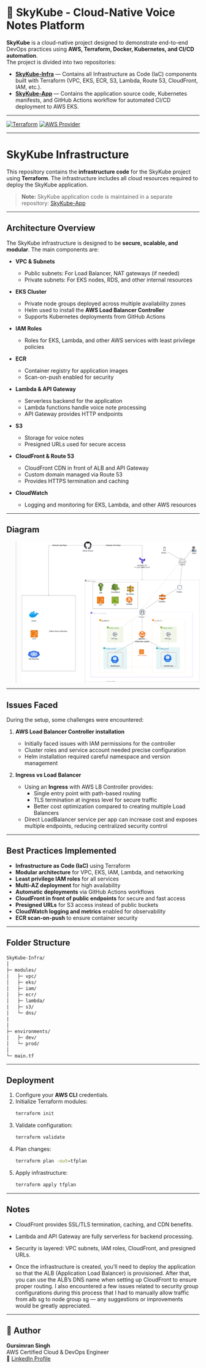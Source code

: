 # 🌌 SkyKube - Cloud-Native Voice Notes Platform

**SkyKube** is a cloud-native project designed to demonstrate end-to-end DevOps practices using **AWS, Terraform, Docker, Kubernetes, and CI/CD automation**.  
The project is divided into two repositories:  

- **[SkyKube-Infra](https://github.com/gursimran531/SkyKube-Infra.git)** — Contains all Infrastructure as Code (IaC) components built with Terraform (VPC, EKS, ECR, S3, Lambda, Route 53, CloudFront, IAM, etc.).  
- **[SkyKube-App](https://github.com/gursimran531/SkyKube-App.git)** — Contains the application source code, Kubernetes manifests, and GitHub Actions workflow for automated CI/CD deployment to AWS EKS.

---

[![Terraform](https://img.shields.io/badge/Terraform-v1.13+-623CE4?logo=terraform&logoColor=white)](https://developer.hashicorp.com/terraform/docs) [![AWS Provider](https://img.shields.io/badge/AWS%20Provider-v6.10-FF9900?logo=amazon-aws&logoColor=white)](https://registry.terraform.io/providers/hashicorp/aws/latest)

---

# SkyKube Infrastructure

This repository contains the **infrastructure code** for the SkyKube project using **Terraform**. The infrastructure includes all cloud resources required to deploy the SkyKube application.

> **Note:** SkyKube application code is maintained in a separate repository: [SkyKube-App](https://github.com/gursimran531/SkyKube-App.git)

---

## Architecture Overview

The SkyKube infrastructure is designed to be **secure, scalable, and modular**. The main components are:

- **VPC & Subnets**
  - Public subnets: For Load Balancer, NAT gateways (if needed)
  - Private subnets: For EKS nodes, RDS, and other internal resources

- **EKS Cluster**
  - Private node groups deployed across multiple availability zones
  - Helm used to install the **AWS Load Balancer Controller**
  - Supports Kubernetes deployments from GitHub Actions

- **IAM Roles**
  - Roles for EKS, Lambda, and other AWS services with least privilege policies

- **ECR**
  - Container registry for application images
  - Scan-on-push enabled for security

- **Lambda & API Gateway**
  - Serverless backend for the application
  - Lambda functions handle voice note processing
  - API Gateway provides HTTP endpoints

- **S3**
  - Storage for voice notes
  - Presigned URLs used for secure access

- **CloudFront & Route 53**
  - CloudFront CDN in front of ALB and API Gateway
  - Custom domain managed via Route 53
  - Provides HTTPS termination and caching

- **CloudWatch**
  - Logging and monitoring for EKS, Lambda, and other AWS resources

---

## Diagram

> ![SkyKube Architecture](./diagram/SkyKube.drawio.svg)


---

## Issues Faced

During the setup, some challenges were encountered:

1. **AWS Load Balancer Controller installation**
   - Initially faced issues with IAM permissions for the controller
   - Cluster roles and service account needed precise configuration
   - Helm installation required careful namespace and version management

2. **Ingress vs Load Balancer**
   - Using an **Ingress** with AWS LB Controller provides:
     - Single entry point with path-based routing
     - TLS termination at ingress level for secure traffic
     - Better cost optimization compared to creating multiple Load Balancers
   - Direct LoadBalancer service per app can increase cost and exposes multiple endpoints, reducing centralized security control

---

## Best Practices Implemented

- **Infrastructure as Code (IaC)** using Terraform
- **Modular architecture** for VPC, EKS, IAM, Lambda, and networking
- **Least privilege IAM roles** for all services
- **Multi-AZ deployment** for high availability
- **Automatic deployments** via GitHub Actions workflows
- **CloudFront in front of public endpoints** for secure and fast access
- **Presigned URLs** for S3 access instead of public buckets
- **CloudWatch logging and metrics** enabled for observability
- **ECR scan-on-push** to ensure container security

---

## Folder Structure

```
SkyKube-Infra/
│
├─ modules/
│   ├─ vpc/
│   ├─ eks/
│   ├─ iam/
│   ├─ ecr/
│   ├─ lambda/
|   ├─ s3/
│   └─ dns/
|
│
├─ environments/
│   ├─ dev/
│   └─ prod/
│
└─ main.tf
```

---

## Deployment

1. Configure your **AWS CLI** credentials.
2. Initialize Terraform modules:
   ```bash
   terraform init
   ```
3. Validate configuration:
   ```bash
   terraform validate
   ```
4. Plan changes:
   ```bash
   terraform plan -out=tfplan
   ```
5. Apply infrastructure:
   ```bash
   terraform apply tfplan
   ```

---

## Notes

- CloudFront provides SSL/TLS termination, caching, and CDN benefits.
- Lambda and API Gateway are fully serverless for backend processing.
- Security is layered: VPC subnets, IAM roles, CloudFront, and presigned URLs.

- Once the infrastructure is created, you’ll need to deploy the application so that the ALB (Application Load Balancer) is provisioned. After that, you can use the ALB’s DNS name when setting up CloudFront to ensure proper routing. I also encountered a few issues related to security group configurations during this process that I had to manually allow traffic from alb sg to node group sg — any suggestions or improvements would be greatly appreciated.

---

## 👤 Author
**Gursimran Singh**  
AWS Certified Cloud & DevOps Engineer  
📧 [LinkedIn Profile](https://www.linkedin.com/in/gursimran-singh-269ba5224/)
